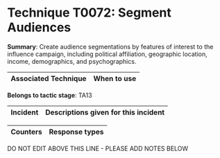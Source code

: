 # Technique T0072: Segment Audiences

**Summary**: Create audience segmentations by features of interest to the influence campaign, including political affiliation, geographic location, income, demographics, and psychographics.


| Associated Technique | When to use |
| --------- | ------------------------- |


**Belongs to tactic stage**: TA13


| Incident | Descriptions given for this incident |
| -------- | -------------------- |



| Counters | Response types |
| -------- | -------------- |


DO NOT EDIT ABOVE THIS LINE - PLEASE ADD NOTES BELOW